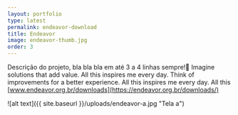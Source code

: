 ```yaml
---
layout: portfolio
type: latest
permalink: endeavor-download
title: Endeavor
image: endeavor-thumb.jpg
order: 3
---
```


Descrição do projeto, bla bla bla em até 3 a 4 linhas sempre! Imagine solutions that add value. All this inspires me every day. Think of improvements for a better experience. All this inspires me every day. All this [www.endeavor.org,br/downloads](https://endeavor.org.br/downloads/)

![alt text]({{ site.baseurl }}/uploads/endeavor-a.jpg "Tela a")
